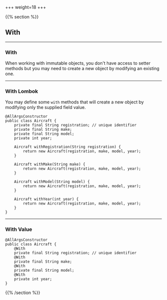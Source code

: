 +++
weight=18
+++

{{% section %}}

## With

---

### With

When working with immutable objects, you don't have access to setter methods but you may need to create a new object by modifying an existing one.

---

### With Lombok

You may define some `with` methods that will create a new object by modifying only the supplied field value.

```java{|8-22}
@AllArgsConstructor
public class Aircraft {
    private final String registration; // unique identifier
    private final String make;
    private final String model;
    private int year;

    Aircraft withRegistration(String registration) {
        return new Aircraft(registration, make, model, year);
    }

    Aircraft withMake(String make) {
        return new Aircraft(registration, make, model, year);
    }

    Aircraft withModel(String model) {
        return new Aircraft(registration, make, model, year);
    }

    Aircraft withYear(int year) {
        return new Aircraft(registration, make, model, year);
    }
}
```

---

### With Value

```java{|3-10}
@AllArgsConstructor
public class Aircraft {
    @With
    private final String registration; // unique identifier
    @With
    private final String make;
    @With
    private final String model;
    @With
    private int year;
}
```

{{% /section %}}